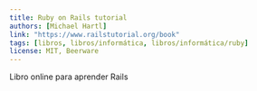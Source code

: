 ```yaml
---
title: Ruby on Rails tutorial
authors: [Michael Hartl]
link: "https://www.railstutorial.org/book"
tags: [libros, libros/informática, libros/informática/ruby]
license: MIT, Beerware
---
```


Libro online para aprender Rails
